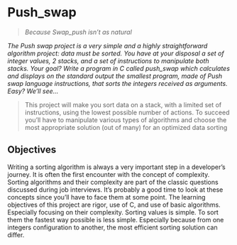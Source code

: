 # Push_swap
> *Because Swap_push isn’t as natural*

*The Push swap project is a very simple and a highly straightforward algorithm project: data must be sorted.*
*You have at your disposal a set of integer values, 2 stacks, and a set of instructions to manipulate both stacks.*
*Your goal? Write a program in C called push_swap which calculates and displays on the standard output the smallest program, made of Push swap language instructions, that sorts the integers received as arguments.*
*Easy? We’ll see...*

> This project will make you sort data on a stack, with a limited set of instructions, using the lowest possible number of actions.
> To succeed you’ll have to manipulate various types of algorithms and choose the most appropriate solution (out of many) for an optimized data sorting

## Objectives
Writing a sorting algorithm is always a very important step in a developer’s journey.
It is often the first encounter with the concept of complexity.
Sorting algorithms and their complexity are part of the classic questions discussed during job interviews.
It’s probably a good time to look at these concepts since you’ll have to face them at some point.
The learning objectives of this project are rigor, use of C, and use of basic algorithms. Especially focusing on their complexity.
Sorting values is simple. To sort them the fastest way possible is less simple.
Especially because from one integers configuration to another, the most efficient sorting solution can differ.
